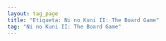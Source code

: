 ```yaml
---
layout: tag_page
title: "Etiqueta: Ni no Kuni II: The Board Game"
tag: "Ni no Kuni II: The Board Game"
---
```

